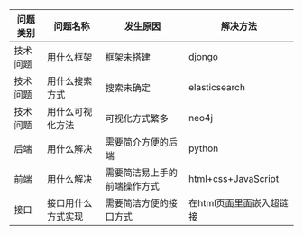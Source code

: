 | 问题类别 | 问题名称 |发生原因| 解决方法 |
| ---- | ---- | ---- | ---- |
| 技术问题 | 用什么框架 | 框架未搭建 | djongo |
| 技术问题 | 用什么搜索方式 | 搜索未确定 | elasticsearch |
| 技术问题 | 用什么可视化方法 | 可视化方式繁多 | neo4j |
| 后端 | 用什么解决 | 需要简介方便的后端 | python |
| 前端 | 用什么解决 | 需要简洁易上手的前端操作方式 | html+css+JavaScript |
| 接口 | 接口用什么方式实现 | 需要简洁方便的接口方式 | 在html页面里面嵌入超链接 |

